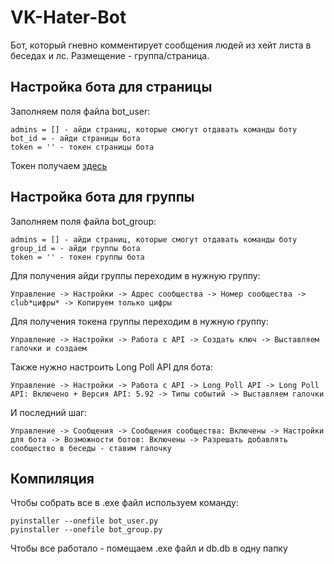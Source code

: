 # VK-Hater-Bot
Бот, который гневно комментирует сообщения людей из хейт листа в беседах и лс. Размещение - группа/страница.
## Настройка бота для страницы
Заполняем поля файла bot_user:
```
admins = [] - айди страниц, которые смогут отдавать команды боту
bot_id = - айди страницы бота
token = '' - токен страницы бота
```
Токен получаем [здесь](https://oauth.vk.com/authorize?client_id=2685278&scope=1073737727&redirect_uri=https://oauth.vk.com/blank.html&display=page&response_type=token&revoke=1)

## Настройка бота для группы
Заполняем поля файла bot_group:
```
admins = [] - айди страниц, которые смогут отдавать команды боту
group_id = - айди группы бота
token = '' - токен группы бота
```

Для получения айди группы переходим в нужную группу:
```
Управление -> Настройки -> Адрес сообщества -> Номер сообщества -> club*цифры* -> Копируем только цифры
```
Для получения токена группы переходим в нужную группу:
```
Управление -> Настройки -> Работа с API -> Создать ключ -> Выставляем галочки и создаем
```
Также нужно настроить Long Poll API для бота:
```
Управление -> Настройки -> Работа с API -> Long Poll API -> Long Poll API: Включено + Версия API: 5.92 -> Типы событий -> Выставляем галочки
```
И последний шаг:
```
Управление -> Сообщения -> Сообщения сообщества: Включены -> Настройки для бота -> Возможности ботов: Включены -> Разрешать добавлять сообщество в беседы - ставим галочку
```
## Компиляция
Чтобы собрать все в .exe файл используем команду:
```
pyinstaller --onefile bot_user.py
pyinstaller --onefile bot_group.py
```
Чтобы все работало - помещаем .exe файл и db.db в одну папку
